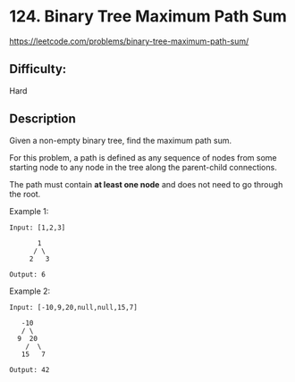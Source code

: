 # 124. Binary Tree Maximum Path Sum

https://leetcode.com/problems/binary-tree-maximum-path-sum/

## Difficulty:

Hard

## Description

Given a non-empty binary tree, find the maximum path sum.

For this problem, a path is defined as any sequence of nodes from some 
starting node to any node in the tree along the parent-child connections. 

The path must contain **at least one node** and does not need to go through the root.

Example 1:
```
Input: [1,2,3]

       1
      / \
     2   3

Output: 6
```

Example 2:
```
Input: [-10,9,20,null,null,15,7]

   -10
   / \
  9  20
    /  \
   15   7

Output: 42
```
